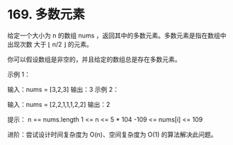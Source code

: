 # 169. 多数元素

给定一个大小为 n 的数组 nums ，返回其中的多数元素。多数元素是指在数组中出现次数 大于 ⌊ n/2 ⌋ 的元素。

你可以假设数组是非空的，并且给定的数组总是存在多数元素。

示例 1：

输入：nums = [3,2,3]
输出：3
示例 2：

输入：nums = [2,2,1,1,1,2,2]
输出：2

提示：
n == nums.length
1 <= n <= 5 * 104
-109 <= nums[i] <= 109

进阶：尝试设计时间复杂度为 O(n)、空间复杂度为 O(1) 的算法解决此问题。